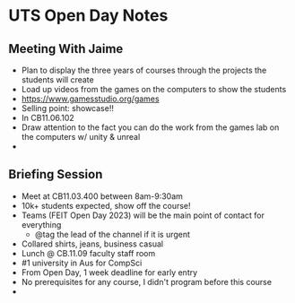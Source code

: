 # UTS Open Day Notes
## Meeting With Jaime
- Plan to display the three years of courses through the projects the students will create
- Load up videos from the games on the computers to show the students
- https://www.gamesstudio.org/games
- Selling point: showcase!!
- In CB11.06.102
- Draw attention to the fact you can do the work from the games lab on the computers w/ unity & unreal
- 

## Briefing Session
- Meet at CB11.03.400 between 8am-9:30am
- 10k+ students expected, show off the course!
- Teams (FEIT Open Day 2023) will be the main point of contact for everything
	- @tag the lead of the channel if it is urgent
- Collared shirts, jeans, business casual
- Lunch @ CB.11.09 faculty staff room
- #1 university in Aus for CompSci
- From Open Day, 1 week deadline for early entry
- No prerequisites for any course, I didn't program before this course
- 